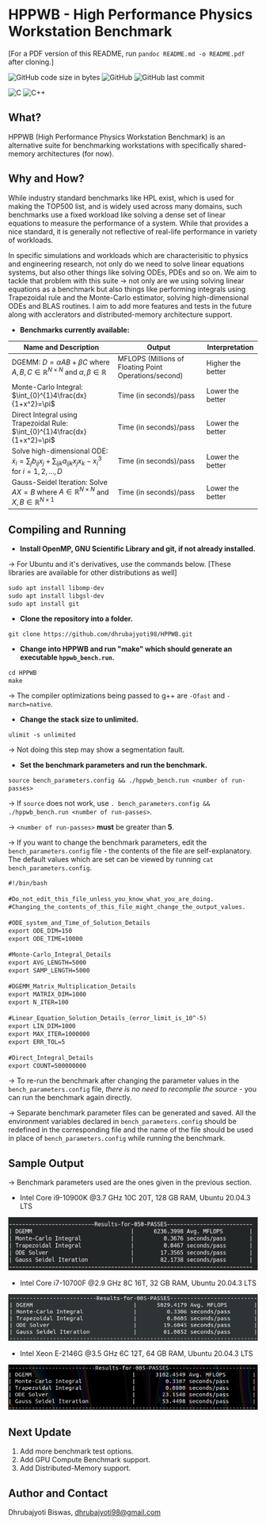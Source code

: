 
# HPPWB - High Performance Physics Workstation Benchmark

[For a PDF version of this README, run ```pandoc README.md -o README.pdf``` after cloning.]

![GitHub code size in bytes](https://img.shields.io/github/languages/code-size/dhrubajyoti98/HPPWB)
![GitHub](https://img.shields.io/github/license/dhrubajyoti98/HPPWB)
![GitHub last commit](https://img.shields.io/github/last-commit/dhrubajyoti98/HPPWB)

![C](https://img.shields.io/badge/c-%2300599C.svg?style=for-the-badge&logo=c&logoColor=white)
![C++](https://img.shields.io/badge/c++-%2300599C.svg?style=for-the-badge&logo=c%2B%2B&logoColor=white)

## What?

HPPWB (High Performance Physics Workstation Benchmark) is an alternative suite for benchmarking workstations with specifically shared-memory architectures (for now).

## Why and How?

While industry standard benchmarks like HPL exist, which is used for making the TOP500 list, and is widely used across many domains, such benchmarks use a fixed workload like solving a dense set of linear equations to measure the performance of a system. While that provides a nice standard, it is generally not reflective of real-life performance in variety of workloads.

In specific simulations and workloads which are characterisitic to physics and engineering research, not only do we need to solve linear equations systems, but also other things like solving ODEs, PDEs and so on. We aim to tackle that problem with this suite &rarr; not only are we using solving linear equations as a benchmark but also things like performing integrals using Trapezoidal rule and the Monte-Carlo estimator, solving high-dimensional ODEs and BLAS routines. I aim to add more features and tests in the future along with acclerators and distributed-memory architecture support.

- **Benchmarks currently available:**

| Name and Description | Output | Interpretation |
|------|--------|----------------|
| DGEMM: $D=\alpha AB + \beta C$ where $A,B,C \in \mathbb{R}^{N\times N}$ and $\alpha,\beta \in \mathbb{R}$| MFLOPS (Millions of Floating Point Operations/second)| Higher the better|
| Monte-Carlo Integral: $\int_{0}^{1}4\frac{dx}{1+x^2}=\pi$| Time (in seconds)/pass | Lower the better |
| Direct Integral using Trapezoidal Rule: $\int_{0}^{1}4\frac{dx}{1+x^2}=\pi$| Time (in seconds)/pass | Lower the better |
| Solve high-dimensional ODE: $\dot{x}_i=\sum_j b_{ij}x_j + \sum_{ijk}a_{ijk}x_j x_k-x_i^3$ for $i=1,2,...,D$| Time (in seconds)/pass | Lower the better |
| Gauss-Seidel Iteration: Solve $AX=B$ where $A\in \mathbb{R}^{N\times N}$ and $X,B\in \mathbb{R}^{N\times 1}$| Time (in seconds)/pass | Lower the better |

## Compiling and Running

- **Install OpenMP, GNU Scientific Library and git, if not already installed.**
  
&rarr; For Ubuntu and it's derivatives, use the commands below. [These libraries are available for other distributions as well]

```console
sudo apt install libomp-dev
sudo apt install libgsl-dev
sudo apt install git
```

- **Clone the repository into a folder.**
  
```console
git clone https://github.com/dhrubajyoti98/HPPWB.git
```

- **Change into HPPWB and run "make" which should generate an executable ```hppwb_bench.run```.**
  
```console
cd HPPWB
make
```

&rarr; The compiler optimizations being passed to g++ are ```-Ofast``` and ```-march=native```.

- **Change the stack size to unlimited.**

```console
ulimit -s unlimited
```

&rarr; Not doing this step may show a segmentation fault.

- **Set the benchmark parameters and run the benchmark.**
  
```console
source bench_parameters.config && ./hppwb_bench.run <number of run-passes>
```

&rarr; If ```source``` does not work, use ```. bench_parameters.config && ./hppwb_bench.run <number of run-passes>```.

&rarr; ```<number of run-passes>``` **must** be greater than **5**.

&rarr; If you want to change the benchmark parameters, edit the ```bench_parameters.config``` file - the contents of the file are self-explanatory. The default values which are set can be viewed by running ```cat bench_parameters.config```.

```console
#!/bin/bash

#Do_not_edit_this_file_unless_you_know_what_you_are_doing.
#Changing_the_contents_of_this_file_might_change_the_output_values.

#ODE_system_and_Time_of_Solution_Details
export ODE_DIM=150
export ODE_TIME=10000

#Monte-Carlo_Integral_Details
export AVG_LENGTH=5000
export SAMP_LENGTH=5000

#DGEMM_Matrix_Multiplication_Details
export MATRIX_DIM=1000
export N_ITER=100

#Linear_Equation_Solution_Details_(error_limit_is_10^-5)
export LIN_DIM=1000
export MAX_ITER=1000000
export ERR_TOL=5

#Direct_Integral_Details
export COUNT=500000000
```

&rarr; To re-run the benchmark after changing the parameter values in the ```bench_parameters.config``` file, *there is no need to recomplie the source* - you can run the benchmark again directly.

&rarr; Separate benchmark parameter files can be generated and saved. All the environment variables declared in ```bench_parameters.config``` should be redefined in the corresponding file and the name of the file should be used in place of ```bench_parameters.config``` while running the benchmark.

## Sample Output

&rarr; Benchmark parameters used are the ones given in the previous section.

- Intel Core i9-10900K @3.7 GHz 10C 20T, 128 GB RAM, Ubuntu 20.04.3 LTS
  
![Sample Output1](RM_img/i9.png)

- Intel Core i7-10700F @2.9 GHz 8C 16T, 32 GB RAM, Ubuntu 20.04.3 LTS
  
![Sample Output1](RM_img/i7.png)

- Intel Xeon E-2146G @3.5 GHz 6C 12T, 64 GB RAM, Ubuntu 20.04.3 LTS
  
![Sample Output2](RM_img/xeon.png)

## Next Update

1. Add more benchmark test options.
2. Add GPU Compute Benchmark support.
3. Add Distributed-Memory support.

## Author and Contact

Dhrubajyoti Biswas, dhrubajyoti98@gmail.com
